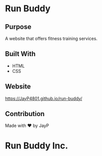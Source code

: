 # Run Buddy

## Purpose
A website that offers fitness training services.

## Built With
* HTML
* CSS

## Website
https://JayP4801.github.io/run-buddy/

## Contribution
Made with ❤️ by JayP

# Run Buddy Inc.